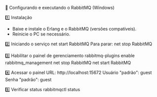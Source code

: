 🐇 Configurando e executando o RabbitMQ (Windows)

1️⃣ Instalação
- Baixe e instale o Erlang e o RabbitMQ (versões compatíveis).
- Reinicie o PC se necessário.

2️⃣ Iniciando o serviço
net start RabbitMQ
Para parar:
net stop RabbitMQ

3️⃣ Habilitar o painel de gerenciamento
rabbitmq-plugins enable rabbitmq_management
net stop RabbitMQ
net start RabbitMQ

4️⃣ Acessar o painel
URL: http://localhost:15672
Usuário "padrão": guest
Senha "padrão": guest

5️⃣ Verificar status
rabbitmqctl status
